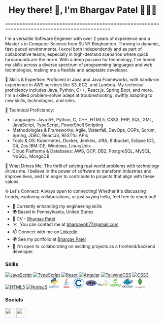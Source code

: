 <!-- <h1 align="center"> Hey there&nbsp;<img src="https://raw.githubusercontent.com/nixin72/nixin72/master/wave.gif" alt="👋🏻" height="45" width="45" />, I'm Bhargav Patel 🧑🏻‍💻 </h1> -->
<h1 align="center"> Hey there! 👋, I'm Bhargav Patel 🧑🏻‍💻 </h1>
===========================================================================================


I'm a versatile Software Engineer with over 2 years of experience and a Master's in Computer Science from SUNY Binghamton. Thriving in dynamic, fast-paced environments, I excel both independently and as part of collaborative teams, especially in high-demand scenarios where quick turnarounds are the norm. With a deep passion for technology, I've honed my skills across a diverse spectrum of programming languages and web technologies, making me a flexible and adaptable developer.

🚀 Skills & Expertise:
Proficient in Java and Java Frameworks, with hands-on experience in AWS services like S3, EC2, and Lambda. My technical proficiency includes Java, Python, C++, React.js, Spring Boot, and more.
I'm a skilled problem-solver adept at troubleshooting, swiftly adapting to new skills, technologies, and roles.

📌 Technical Proficiency:
- Languages: Java 8+, Python, C, C++, HTML5, CSS3, PHP, SQL, XML, JavaScript, TypeScript, PowerShell Scripting
- Methodologies & Frameworks: Agile, Waterfall, DevOps, OOPs, Scrum, Spring, JDBC, ReactJS, RESTful APIs
- Tools & OS: Kubernetes, Docker, Jenkins, JIRA, Bitbucket, Eclipse IDE, Git, Zos IBM IDE, Windows, Linux/Unix
- Cloud Platforms & Databases: AWS, GCP, DB2, PostgreSQL, MySQL, NoSQL, MongoDB
    

🌟 What Drives Me:
The thrill of solving real-world problems with technology drives me. I believe in the power of software to transform industries and improve lives, and I'm eager to contribute to projects that align with these values.

🌐 Let's Connect:
Always open to connecting! Whether it's discussing trends, exploring collaborations, or just saying hello, feel free to reach out!


- 🌱  Currently enhancing my engineering skills
- 🌍  Based in Pennsylvania, United States
- 📨  CV - [Bhargav Patel](https://rb.gy/gudqj5) 
- ✉️  You can contact me at [bhargavptl77@gmail.com](mailto:bhargavptl77@gmail.com)
- 📫  Connect with me on [LinkedIn](https://www.linkedin.com/in/bhargavpatel07/)
- 🌍  See my portfolio at [Bhargav Patel](https://pbhargav7.vercel.app/)
- 🤝  I'm open to collaborating on exciting projects as a frontend/backend developer.

### Skills 

<p align="left">
    <a href="https://developer.mozilla.org/en-US/docs/Web/JavaScript" target="_blank" rel="noreferrer"><img src="https://raw.githubusercontent.com/danielcranney/readme-generator/main/public/icons/skills/javascript-colored.svg" width="36" height="36" alt="JavaScript" /></a>
    <a href="https://www.typescriptlang.org/" target="_blank" rel="noreferrer"><img src="https://raw.githubusercontent.com/danielcranney/readme-generator/main/public/icons/skills/typescript-colored.svg" width="36" height="36" alt="TypeScript" /></a>
    <a href="https://reactjs.org/" target="_blank" rel="noreferrer"><img src="https://raw.githubusercontent.com/danielcranney/readme-generator/main/public/icons/skills/react-colored.svg" width="36" height="36" alt="React" /></a>
    <a href="https://angular.io/" target="_blank" rel="noreferrer"><img src="https://raw.githubusercontent.com/danielcranney/readme-generator/main/public/icons/skills/angularjs-colored.svg" width="36" height="36" alt="Angular" /></a>
    <a href="https://tailwindcss.com/" target="_blank" rel="noreferrer"><img src="https://raw.githubusercontent.com/danielcranney/readme-generator/main/public/icons/skills/tailwindcss-colored.svg" width="36" height="36" alt="TailwindCSS" /></a>
    <a href="https://www.w3.org/TR/CSS/#css" target="_blank" rel="noreferrer"><img src="https://raw.githubusercontent.com/danielcranney/readme-generator/main/public/icons/skills/css3-colored.svg" width="36" height="36" alt="CSS3" /></a>
    <a href="https://developer.mozilla.org/en-US/docs/Glossary/HTML5" target="_blank" rel="noreferrer"><img src="https://raw.githubusercontent.com/danielcranney/readme-generator/main/public/icons/skills/html5-colored.svg" width="36" height="36" alt="HTML5" /></a>
    <a href="https://nodejs.org/en/" target="_blank" rel="noreferrer"><img src="https://raw.githubusercontent.com/danielcranney/readme-generator/main/public/icons/skills/nodejs-colored.svg" width="36" height="36" alt="NodeJS" /></a>
    <a href="https://docs.python.org/3/" target="_blank" rel="noreferrer"><img src="https://github.com/devicons/devicon/blob/master/icons/python/python-original-wordmark.svg" width="36" height="36" alt="Python" /></a>
    <a href="https://docs.oracle.com/en/java/" target="_blank" rel="noreferrer"><img src="https://github.com/devicons/devicon/blob/master/icons/java/java-original-wordmark.svg" width="36" height="36" alt="Java" /></a>
    <a href="https://devdocs.io/cpp/" target="_blank" rel="noreferrer"><img src="https://github.com/devicons/devicon/blob/master/icons/c/c-line.svg" width="36" height="36" alt="C++" /></a>
    <a href="https://www.php.net/docs.php" target="_blank" rel="noreferrer"><img src="https://github.com/devicons/devicon/blob/master/icons/php/php-original.svg" width="36" height="36" alt="PHP" /></a>
    <a href="https://dev.mysql.com/doc/" target="_blank" rel="noreferrer"><img src="https://github.com/devicons/devicon/blob/master/icons/mysql/mysql-original-wordmark.svg" width="36" height="36" alt="MySQL" /></a>
    <a href="https://docs.spring.io/spring-boot/docs/current/reference/htmlsingle/" target="_blank" rel="noreferrer"><img src="https://github.com/devicons/devicon/blob/master/icons/spring/spring-original-wordmark.svg" width="36" height="36" alt="Spring" /></a>
    <a href="https://docs.docker.com/get-started/overview/" target="_blank" rel="noreferrer"><img src="https://github.com/devicons/devicon/blob/master/icons/docker/docker-original-wordmark.svg" width="36" height="36" alt="Docker" /></a>
    <a href="https://www.mongodb.com/docs/" target="_blank" rel="noreferrer"><img src="https://github.com/devicons/devicon/blob/master/icons/mongodb/mongodb-original-wordmark.svg" width="36" height="36" alt="MongoDB" /></a>
</p>

### Socials

<p align="left"> 
    <a href="https://www.github.com/pbhargav7" target="_blank" rel="noreferrer"><img src="https://raw.githubusercontent.com/danielcranney/readme-generator/main/public/icons/socials/github.svg" width="32" height="32" /></a>
    <a href="https://www.linkedin.com/in/shubham-d-patil" target="_blank" rel="noreferrer"><img src="https://raw.githubusercontent.com/danielcranney/readme-generator/main/public/icons/socials/linkedin.svg" width="32" height="32" /></a> 
 </p>
